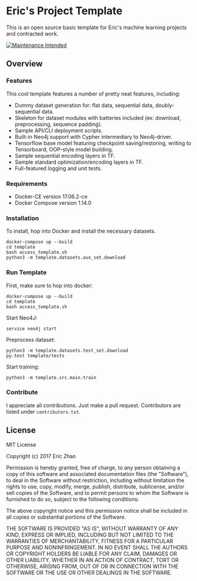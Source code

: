 # Eric's Project Template
This is an open source basic template for Eric's machine learning projects and contracted work.

[![Maintenance Intended](http://maintained.tech/badge.svg)](http://maintained.tech/)

## Overview

### Features
This cool template features a number of pretty neat features, including:
* Dummy dataset generation for: flat data, sequential data, doubly-sequential data.
* Skeleton for dataset modules with batteries included (ex: download, preprocessing, sequence padding).
* Sample API/CLI deployment scripts.
* Built-in Neo4j support with Cypher intermediary to Neo4j-driver.
* Tensorflow base model featuring checkpoint saving/restoring, writing to Tensorboard, OOP-style model building.
* Sample sequential encoding layers in TF.
* Sample standard optimization/encoding layers in TF.
* Full-featured logging and unit tests.

### Requirements
* Docker-CE version 17.06.2-ce
* Docker Compose version 1.14.0

### Installation
To install, hop into Docker and install the necessary datasets.
```
docker-compose up --build
cd template
bash access_template.sh
python3 -m template.datasets.aux_set.download
```

### Run Template
First, make sure to hop into docker:
```
docker-compose up --build
cd template
bash access_template.sh
```
Start Neo4J:
```
service neo4j start
```
Preprocess dataset:
```
python3 -m template.datasets.test_set.download
py.test template/tests
```
Start training:
```
python3 -m template.src.main.train
```

### Contribute
I appreciate all contributions. Just make a pull request.
Contributors are listed under `contributors.txt`.

## License
MIT License

Copyright (c) 2017 Eric Zhao

Permission is hereby granted, free of charge, to any person obtaining a copy
of this software and associated documentation files (the "Software"), to deal
in the Software without restriction, including without limitation the rights
to use, copy, modify, merge, publish, distribute, sublicense, and/or sell
copies of the Software, and to permit persons to whom the Software is
furnished to do so, subject to the following conditions:

The above copyright notice and this permission notice shall be included in all
copies or substantial portions of the Software.

THE SOFTWARE IS PROVIDED "AS IS", WITHOUT WARRANTY OF ANY KIND, EXPRESS OR
IMPLIED, INCLUDING BUT NOT LIMITED TO THE WARRANTIES OF MERCHANTABILITY,
FITNESS FOR A PARTICULAR PURPOSE AND NONINFRINGEMENT. IN NO EVENT SHALL THE
AUTHORS OR COPYRIGHT HOLDERS BE LIABLE FOR ANY CLAIM, DAMAGES OR OTHER
LIABILITY, WHETHER IN AN ACTION OF CONTRACT, TORT OR OTHERWISE, ARISING FROM,
OUT OF OR IN CONNECTION WITH THE SOFTWARE OR THE USE OR OTHER DEALINGS IN THE
SOFTWARE.

